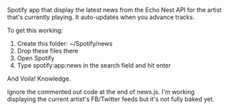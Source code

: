 Spotify app that display the latest news from the Echo Nest API for the artist that's currently playing. It auto-updates when you advance tracks.

To get this working:
1) Create this folder: ~/Spotify/news
2) Drop these files there
3) Open Spotify
4) Type spotify:app:news in the search field and hit enter

And Voila! Knowledge.

Ignore the commented out code at the end of news.js. I'm working displaying the current artist's FB/Twitter feeds but it's not fully baked yet.
